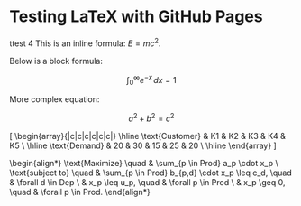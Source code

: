 # Testing LaTeX with GitHub Pages
ttest 4
This is an inline formula: $E = mc^2$.

Below is a block formula:

$$
\int_0^\infty e^{-x} \, dx = 1
$$

More complex equation:

$$
a^2 + b^2 = c^2
$$




\[
\begin{array}{|c|c|c|c|c|c|}
\hline
\text{Customer} & K1 & K2 & K3 & K4 & K5 \\
\hline
\text{Demand} & 20 & 30 & 15 & 25 & 20 \\
\hline
\end{array}
\]





\begin{align*}
\text{Maximize} \quad & \sum_{p \in Prod} a_p \cdot x_p \\
\text{subject to} \quad & \sum_{p \in Prod} b_{p,d} \cdot x_p \leq c_d, \quad & \forall d \in Dep \\
                       & x_p \leq u_p, \quad & \forall p \in Prod \\
                       & x_p \geq 0, \quad & \forall p \in Prod.
\end{align*}


<!-- Add this script to load MathJax -->
<script type="text/javascript" id="MathJax-script" async
  src="https://cdn.jsdelivr.net/npm/mathjax@3/es5/tex-mml-chtml.js">
</script>
